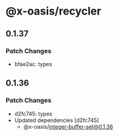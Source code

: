 # @x-oasis/recycler

## 0.1.37

### Patch Changes

- bfae2ac: types

## 0.1.36

### Patch Changes

- d2fc745: types
- Updated dependencies [d2fc745]
  - @x-oasis/integer-buffer-set@0.1.36
